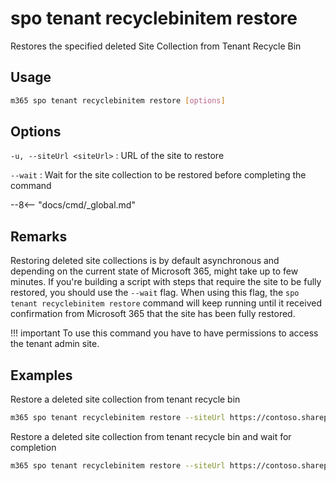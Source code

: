 # spo tenant recyclebinitem restore

Restores the specified deleted Site Collection from Tenant Recycle Bin

## Usage

```sh
m365 spo tenant recyclebinitem restore [options]
```

## Options

`-u, --siteUrl <siteUrl>`
: URL of the site to restore

`--wait`
: Wait for the site collection to be restored before completing the command

--8<-- "docs/cmd/_global.md"

## Remarks

Restoring deleted site collections is by default asynchronous and depending on the current state of Microsoft 365, might take up to few minutes. If you're building a script with steps that require the site to be fully restored, you should use the `--wait` flag. When using this flag, the `spo tenant recyclebinitem restore` command will keep running until it received confirmation from Microsoft 365 that the site has been fully restored.

!!! important
    To use this command you have to have permissions to access the tenant admin site.
    
## Examples

Restore a deleted site collection from tenant recycle bin

```sh
m365 spo tenant recyclebinitem restore --siteUrl https://contoso.sharepoint.com/sites/team
```

Restore a deleted site collection from tenant recycle bin and wait for completion

```sh
m365 spo tenant recyclebinitem restore --siteUrl https://contoso.sharepoint.com/sites/team --wait
```
